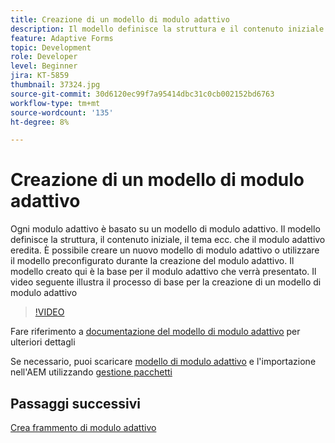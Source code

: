 ```yaml
---
title: Creazione di un modello di modulo adattivo
description: Il modello definisce la struttura e il contenuto iniziale del modulo adattivo.
feature: Adaptive Forms
topic: Development
role: Developer
level: Beginner
jira: KT-5859
thumbnail: 37324.jpg
source-git-commit: 30d6120ec99f7a95414dbc31c0cb002152bd6763
workflow-type: tm+mt
source-wordcount: '135'
ht-degree: 8%

---
```



# Creazione di un modello di modulo adattivo

Ogni modulo adattivo è basato su un modello di modulo adattivo. Il modello definisce la struttura, il contenuto iniziale, il tema ecc. che il modulo adattivo eredita. È possibile creare un nuovo modello di modulo adattivo o utilizzare il modello preconfigurato durante la creazione del modulo adattivo.
Il modello creato qui è la base per il modulo adattivo che verrà presentato.
Il video seguente illustra il processo di base per la creazione di un modello di modulo adattivo

>[!VIDEO](https://video.tv.adobe.com/v/37324?quality=12&learn=on)

Fare riferimento a [documentazione del modello di modulo adattivo](https://experienceleague.adobe.com/docs/experience-manager-65/forms/adaptive-forms-advanced-authoring/template-editor.html) per ulteriori dettagli

Se necessario, puoi scaricare [modello di modulo adattivo](assets/peak-application-template.zip) e l&#39;importazione nell&#39;AEM utilizzando [gestione pacchetti](http://localhost:4502/crx/packmgr/index.jsp)


## Passaggi successivi

[Crea frammento di modulo adattivo](./create-form-fragment.md)


